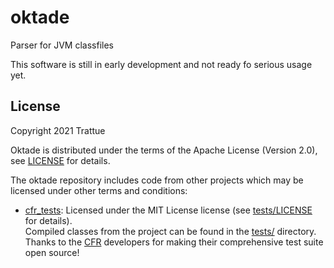 # oktade

Parser for JVM classfiles

This software is still in early development and not ready fo serious usage yet.

## License

Copyright 2021 Trattue

Oktade is distributed under the terms of the Apache License (Version 2.0), see [LICENSE](LICENSE) for details.

The oktade repository includes code from other projects which may be licensed under other terms and conditions:
* [cfr_tests](https://github.com/leibnitz27/cfr_tests): Licensed under the MIT License license (see [tests/LICENSE](tests/LICENSE) for details).<br>
  Compiled classes from the project can be found in the [tests/](tests/) directory.<br>
  Thanks to the [CFR](https://github.com/leibnitz27/cfr) developers for making their comprehensive test suite open source!
